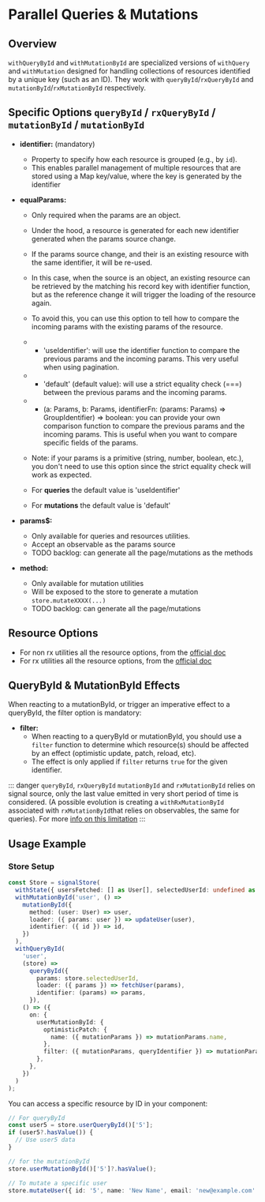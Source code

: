 # Parallel Queries & Mutations

## Overview

`withQueryById` and `withMutationById` are specialized versions of `withQuery` and `withMutation` designed for handling collections of resources identified by a unique key (such as an ID). They work with `queryById`/`rxQueryById` and `mutationById`/`rxMutationById` respectively.

## Specific Options `queryById` / `rxQueryById` / `mutationById` / `mutationById`

- **identifier:** (mandatory)

  - Property to specify how each resource is grouped (e.g., by `id`).
  - This enables parallel management of multiple resources that are stored using a Map key/value, where the key is generated by the identifier

- **equalParams:**

  - Only required when the params are an object.
  - Under the hood, a resource is generated for each new identifier generated when the params source change.
  - If the params source change, and their is an existing resource with the same identifier, it will be re-used.
  - In this case, when the source is an object, an existing resource can be retrieved by the matching his record key with identifier function, but as the reference change it will trigger the loading of the resource again.
  - To avoid this, you can use this option to tell how to compare the incoming params with the existing params of the resource.
  - - 'useIdentifier': will use the identifier function to compare the previous params and the incoming params. This very useful when using pagination.
  - - 'default' (default value): will use a strict equality check (===) between the previous params and the incoming params.
  - - (a: Params, b: Params, identifierFn: (params: Params) => GroupIdentifier) => boolean: you can provide your own comparison function to compare the previous params and the incoming params. This is useful when you want to compare specific fields of the params.

  - Note: if your params is a primitive (string, number, boolean, etc.), you don't need to use this option since the strict equality check will work as expected.

  - For **queries** the default value is 'useIdentifier'

  - For **mutations** the default value is 'default'

- **params$:**

  - Only available for queries and resources utilities.
  - Accept an observable as the params source
  - TODO backlog: can generate all the page/mutations as the methods

- **method:**
  - Only available for mutation utilities
  - Will be exposed to the store to generate a mutation `store.mutateXXXX(...)`
  - TODO backlog: can generate all the page/mutations

## Resource Options

- For non rx utilities all the resource options, from the [official doc](https://angular.dev/guide/signals/resource)
- For rx utilities all the resource options, from the [official doc](https://angular.dev/api/core/rxjs-interop/RxResourceOptions#)

## QueryById & MutationById Effects

When reacting to a mutationById, or trigger an imperative effect to a queryById, the filter option is mandatory:

- **filter:**
  - When reacting to a queryById or mutationById, you should use a `filter` function to determine which resource(s) should be affected by an effect (optimistic update, patch, reload, etc).
  - The effect is only applied if `filter` returns `true` for the given identifier.

::: danger
`queryById`, `rxQueryById` `mutationById` and `rxMutationById` relies on signal source, only the last value emitted in very short period of time is considered. (A possible evolution is creating a `withRxMutationById` associated with `rxMutationById`that relies on observables, the same for queries).
For more [info on this limitation](https://dev.to/lcsga/les-signals-angular-ne-remplacent-pas-les-observables-push-vs-pull-4jk1https://dev.to/lcsga/les-signals-angular-ne-remplacent-pas-les-observables-push-vs-pull-4jk1)
:::

## Usage Example

### Store Setup

```typescript
const Store = signalStore(
  withState({ usersFetched: [] as User[], selectedUserId: undefined as string | undefined }),
  withMutationById('user', () =>
    mutationById({
      method: (user: User) => user,
      loader: ({ params: user }) => updateUser(user),
      identifier: ({ id }) => id,
    })
  ),
  withQueryById(
    'user',
    (store) =>
      queryById({
        params: store.selectedUserId,
        loader: ({ params }) => fetchUser(params),
        identifier: (params) => params,
      }),
    () => ({
      on: {
        userMutationById: {
          optimisticPatch: {
            name: ({ mutationParams }) => mutationParams.name,
          },
          filter: ({ mutationParams, queryIdentifier }) => mutationParams.id === queryIdentifier,
        },
      },
    })
  )
);
```

You can access a specific resource by ID in your component:

```typescript
// For queryById
const user5 = store.userQueryById()['5'];
if (user5?.hasValue()) {
  // Use user5 data
}

// for the mutationById
store.userMutationById()['5']?.hasValue();

// To mutate a specific user
store.mutateUser({ id: '5', name: 'New Name', email: 'new@example.com' });
```
